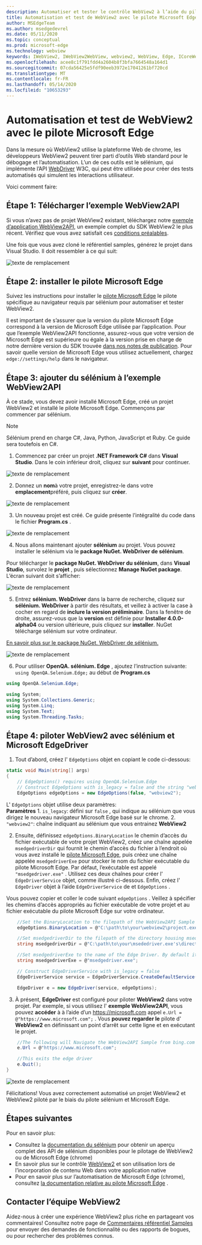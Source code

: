 ```yaml
---
description: Automatiser et tester le contrôle WebView2 à l’aide du pilote Microsoft Edge
title: Automatisation et test de WebView2 avec le pilote Microsoft Edge
author: MSEdgeTeam
ms.author: msedgedevrel
ms.date: 05/11/2020
ms.topic: conceptual
ms.prod: microsoft-edge
ms.technology: webview
keywords: IWebView2, IWebView2WebView, webview2, WebView, Edge, ICoreWebView2, ICoreWebView2Controller, sélénium, pilote Microsoft Edge
ms.openlocfilehash: acee8c1f791fdd4a2604b8f3bfa7664548a164d1
ms.sourcegitcommit: 07cda56425e5fdf90eeb3972e17041261bf720cd
ms.translationtype: MT
ms.contentlocale: fr-FR
ms.lasthandoff: 05/14/2020
ms.locfileid: "10653293"
---
```

# Automatisation et test de WebView2 avec le pilote Microsoft Edge

Dans la mesure où WebView2 utilise la plateforme Web de chrome, les développeurs WebView2 peuvent tirer parti d’outils Web standard pour le débogage et l’automatisation. L’un de ces outils est le sélénium, qui implémente l’API [WebDriver](https://www.w3.org/TR/webdriver2/) W3C, qui peut être utilisée pour créer des tests automatisés qui simulent les interactions utilisateur.

Voici comment faire:

## Étape 1: Télécharger l’exemple WebView2API

Si vous n’avez pas de projet WebView2 existant, téléchargez notre [exemple d’application WebView2API](https://github.com/MicrosoftEdge/WebView2Samples/tree/master/WebView2APISample#webview2-api-sample), un exemple complet du SDK WebView2 le plus récent. Vérifiez que vous avez satisfait ces [conditions préalables](https://github.com/MicrosoftEdge/WebView2Samples/tree/master/WebView2APISample#prerequisites).

Une fois que vous avez cloné le référentiel samples, générez le projet dans Visual Studio. Il doit ressembler à ce qui suit:

![texte de remplacement](../media/webdriver/sample-app.png)

## Étape 2: installer le pilote Microsoft Edge

Suivez les instructions pour installer le [pilote Microsoft Edge](https://docs.microsoft.com/microsoft-edge/webdriver-chromium#download-microsoft-edge-driver) le pilote spécifique au navigateur requis par sélénium pour automatiser et tester WebView2.

Il est important de s’assurer que la version du pilote Microsoft Edge correspond à la version de Microsoft Edge utilisée par l’application. Pour que l’exemple WebView2API fonctionne, assurez-vous que votre version de Microsoft Edge est supérieure ou égale à la version prise en charge de notre dernière version du SDK trouvée [dans nos notes de publication](https://docs.microsoft.com/microsoft-edge/hosting/webview2/releasenotes). Pour savoir quelle version de Microsoft Edge vous utilisez actuellement, chargez `edge://settings/help` dans le navigateur.

## Étape 3: ajouter du sélénium à l’exemple WebView2API

À ce stade, vous devez avoir installé Microsoft Edge, créé un projet WebView2 et installé le pilote Microsoft Edge. Commençons par commencer par sélénium.

> [!NOTE]
> Sélénium prend en charge C#, Java, Python, JavaScript et Ruby. Ce guide sera toutefois en C#.

1. Commencez par créer un projet **.NET Framework C#** dans **Visual Studio**. Dans le coin inférieur droit, cliquez sur **suivant** pour continuer.

![texte de remplacement](../media/webdriver/new-project.png)

2. Donnez un **nom**à votre projet, enregistrez-le dans votre **emplacement**préféré, puis cliquez sur **créer**.

![texte de remplacement](../media/webdriver/app-create.png)

3. Un nouveau projet est créé. Ce guide présente l’intégralité du code dans le fichier **Program.cs** .

![texte de remplacement](../media/webdriver/start-app.png)

4. Nous allons maintenant ajouter **sélénium** au projet. Vous pouvez installer le sélénium via le **package NuGet. WebDriver de sélénium**.

Pour télécharger le **package NuGet. WebDriver du sélénium**, dans **Visual Studio**, survolez le **projet** , puis sélectionnez **Manage NuGet package**. L’écran suivant doit s’afficher:

![texte de remplacement](../media/webdriver/download-nuget.png)

5. Entrez **sélénium. WebDriver** dans la barre de recherche, cliquez sur **sélénium. WebDriver** à partir des résultats, et veillez à activer la case à cocher en regard de **inclure la version préliminaire**. Dans la fenêtre de droite, assurez-vous que la **version** est définie pour **Installer 4.0.0-alpha04** ou version ultérieure, puis cliquez sur **installer**. NuGet télécharge sélénium sur votre ordinateur.

[En savoir plus sur le package NuGet. WebDriver de sélénium.](https://www.nuget.org/packages/Selenium.WebDriver/4.0.0-alpha04)

![texte de remplacement](../media/webdriver/nuget.png)

6. Pour utiliser **OpenQA. sélénium. Edge** , ajoutez l’instruction suivante: ```using OpenQA.Selenium.Edge;``` au début de **Program.cs**

```csharp
using OpenQA.Selenium.Edge;

using System;
using System.Collections.Generic;
using System.Linq;
using System.Text;
using System.Threading.Tasks;
```

## Étape 4: piloter WebView2 avec sélénium et Microsoft EdgeDriver

1. Tout d’abord, créez l' `EdgeOptions` objet en copiant le code ci-dessous:

```csharp
static void Main(string[] args)
{
    // EdgeOptions() requires using OpenQA.Selenium.Edge
    // Construct EdgeOptions with is_legacy = false and the string "webview2"
    EdgeOptions edgeOptions = new EdgeOptions(false, "webview2");
```

L' `EdgeOptions` objet utilise deux paramètres:
\
    **Paramètres**
    1. `is_legacy`: défini sur `false` , qui indique au sélénium que vous dirigez le nouveau navigateur Microsoft Edge basé sur le chrome.
    2. `"webview2"`: chaîne indiquant au sélénium que vous entrainez **WebView2**

2. Ensuite, définissez `edgeOptions.BinaryLocation` le chemin d’accès du fichier exécutable de votre projet WebView2, créez une chaîne appelée `msedgedriverDir` qui fournit le chemin d’accès du fichier à l’endroit où vous avez installé le [pilote Microsoft Edge](https://developer.microsoft.com/microsoft-edge/tools/webdriver/#downloads), puis créez une chaîne appelée `msedgedriverExe` pour stocker le nom du fichier exécutable du pilote Microsoft Edge. Par défaut, l’exécutable est appelé `"msedgedriver.exe"` . Utilisez ces deux chaînes pour créer l' `EdgeDriverService` objet, comme illustré ci-dessous. Enfin, créez l' `EdgeDriver` objet à l’aide `EdgeDriverService` de et `EdgeOptions` .

Vous pouvez copier et coller le code suivant `edgeOptions` . Veillez à spécifier les chemins d’accès appropriés au fichier exécutable de votre projet et au fichier exécutable du pilote Microsoft Edge sur votre ordinateur.

```csharp
    //Set the BinaryLocation to the filepath of the WebView2API Sample's executable
    edgeOptions.BinaryLocation = @"C:\path\to\your\webview2\project.exe";

    //Set msedgedriverDir to the filepath of the directory housing msedgedriver.exe
    string msedgedriverDir = @"C:\path\to\your\msededriver.exe's\directory";

    //Set msedgedriverExe to the name of the Edge Driver. By default it is:
    string msedgedriverExe = @"msedgedriver.exe";

    // Construct EdgeDriverService with is_legacy = false  
    EdgeDriverService service = EdgeDriverService.CreateDefaultService(msedgedriverDir, msedgedriverExe, false);

    EdgeDriver e = new EdgeDriver(service, edgeOptions);
```

3. À présent, **EdgeDriver** est configuré pour piloter **WebView2** dans votre projet. Par exemple, si vous utilisez l' **exemple WebView2API**, vous pouvez **accéder** à à l’aide d’un <https://microsoft.com> appel ```e.Url = @"https://www.microsoft.com";``` . Vous **pouvez regarder le** pilote d' **WebView2** en définissant un point d’arrêt sur cette ligne et en exécutant le projet.

```csharp
    //The following will Navigate the WebView2API Sample from bing.com to microsoft.com
    e.Url = @"https://www.microsoft.com";

    //This exits the edge driver
    e.Quit();
}
```

![texte de remplacement](../media/webdriver/microsoft.png)

Félicitations! Vous avez correctement automatisé un projet WebView2 et WebView2 piloté par le biais du pilote sélénium et Microsoft Edge.

## Étapes suivantes

Pour en savoir plus:

- Consultez la [documentation du sélénium](https://www.selenium.dev/documentation/en/webdriver/) pour obtenir un aperçu complet des API de sélénium disponibles pour le pilotage de WebView2 ou de Microsoft Edge (chrome)
- En savoir plus sur le contrôle [WebView2](https://docs.microsoft.com/microsoft-edge/hosting/webview2) et son utilisation lors de l’incorporation de contenu Web dans votre application native
- Pour en savoir plus sur l’automatisation de Microsoft Edge (chrome), consultez [la documentation relative au pilote Microsoft Edge](https://docs.microsoft.com/microsoft-edge/webdriver-chromium) .

## Contacter l’équipe WebView2  

Aidez-nous à créer une expérience WebView2 plus riche en partageant vos commentaires! Consultez notre page de [Commentaires référentiel Samples](https://github.com/MicrosoftEdge/WebViewFeedback) pour envoyer des demandes de fonctionnalité ou des rapports de bogues, ou pour rechercher des problèmes connus.
